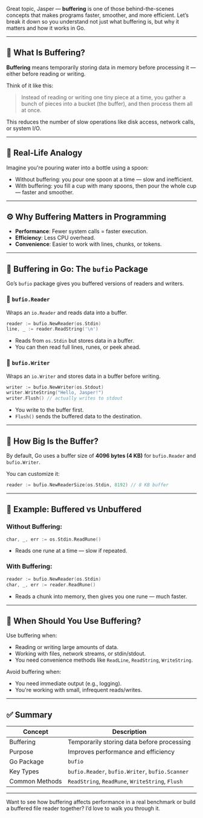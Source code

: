 Great topic, Jasper — **buffering** is one of those behind-the-scenes concepts that makes programs faster, smoother, and more efficient. Let’s break it down so you understand not just what buffering is, but why it matters and how it works in Go.

---

## 🧠 What Is Buffering?

**Buffering** means temporarily storing data in memory before processing it — either before reading or writing.

Think of it like this:
> Instead of reading or writing one tiny piece at a time, you gather a bunch of pieces into a bucket (the buffer), and then process them all at once.

This reduces the number of slow operations like disk access, network calls, or system I/O.

---

## 🧪 Real-Life Analogy

Imagine you're pouring water into a bottle using a spoon:
- Without buffering: you pour one spoon at a time — slow and inefficient.
- With buffering: you fill a cup with many spoons, then pour the whole cup — faster and smoother.

---

## ⚙️ Why Buffering Matters in Programming

- **Performance**: Fewer system calls = faster execution.
- **Efficiency**: Less CPU overhead.
- **Convenience**: Easier to work with lines, chunks, or tokens.

---

## 🧰 Buffering in Go: The `bufio` Package

Go’s `bufio` package gives you buffered versions of readers and writers.

### 🔹 `bufio.Reader`

Wraps an `io.Reader` and reads data into a buffer.

```go
reader := bufio.NewReader(os.Stdin)
line, _ := reader.ReadString('\n')
```

- Reads from `os.Stdin` but stores data in a buffer.
- You can then read full lines, runes, or peek ahead.

### 🔹 `bufio.Writer`

Wraps an `io.Writer` and stores data in a buffer before writing.

```go
writer := bufio.NewWriter(os.Stdout)
writer.WriteString("Hello, Jasper!")
writer.Flush() // actually writes to stdout
```

- You write to the buffer first.
- `Flush()` sends the buffered data to the destination.

---

## 🧠 How Big Is the Buffer?

By default, Go uses a buffer size of **4096 bytes (4 KB)** for `bufio.Reader` and `bufio.Writer`.

You can customize it:

```go
reader := bufio.NewReaderSize(os.Stdin, 8192) // 8 KB buffer
```

---

## 🧪 Example: Buffered vs Unbuffered

### Without Buffering:
```go
char, _, err := os.Stdin.ReadRune()
```
- Reads one rune at a time — slow if repeated.

### With Buffering:
```go
reader := bufio.NewReader(os.Stdin)
char, _, err := reader.ReadRune()
```
- Reads a chunk into memory, then gives you one rune — much faster.

---

## 🧩 When Should You Use Buffering?

Use buffering when:
- Reading or writing large amounts of data.
- Working with files, network streams, or stdin/stdout.
- You need convenience methods like `ReadLine`, `ReadString`, `WriteString`.

Avoid buffering when:
- You need immediate output (e.g., logging).
- You're working with small, infrequent reads/writes.

---

## ✅ Summary

| Concept        | Description |
|----------------|-------------|
| Buffering      | Temporarily storing data before processing |
| Purpose        | Improves performance and efficiency |
| Go Package     | `bufio` |
| Key Types      | `bufio.Reader`, `bufio.Writer`, `bufio.Scanner` |
| Common Methods | `ReadString`, `ReadRune`, `WriteString`, `Flush` |

---

Want to see how buffering affects performance in a real benchmark or build a buffered file reader together? I’d love to walk you through it.
